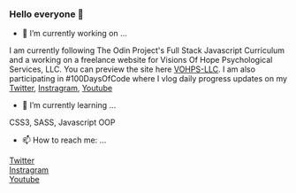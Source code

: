 ### Hello everyone 👋

- 🔭 I’m currently working on ...

I am currently following The Odin Project's Full Stack Javascript Curriculum and a working on a freelance website for Visions Of Hope Psychological Services, LLC. You can preview the site here [VOHPS-LLC](https://artsycoder533.github.io/VOHPS-LLC/).  I am also participating in #100DaysOfCode where I vlog daily progress updates on my [Twitter](https://twitter.com/artsycoder533), 
[Instragram](https://www.instagram.com/artsycoder533/), 
[Youtube](https://www.youtube.com/playlist?list=PL2WqH02famSWb--s57DF9esI-rVUCcilS) 

- 🌱 I’m currently learning ...

CSS3, SASS, Javascript OOP

- 📫 How to reach me: ...

[Twitter](https://twitter.com/artsycoder533)  
[Instragram](https://www.instagram.com/artsycoder533/)  
[Youtube](https://www.youtube.com/channel/UCOGjYAACGwNLzYcTpXnvZ_Q)

